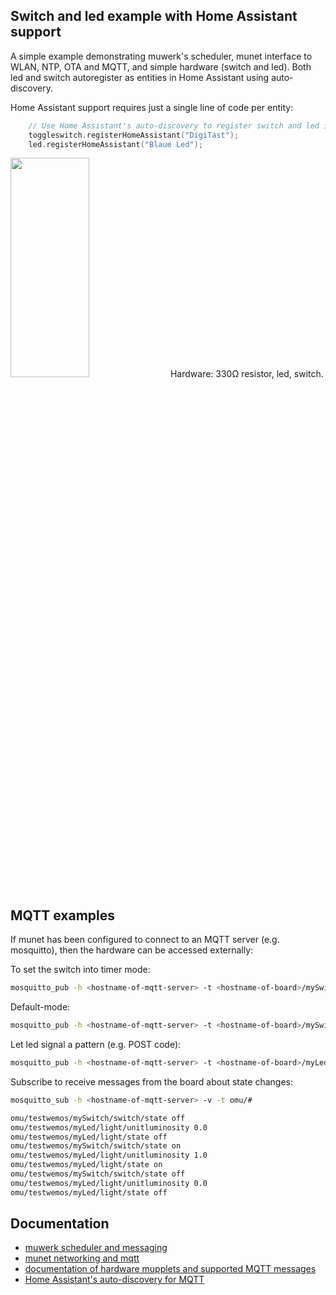 ## Switch and led example with Home Assistant support

A simple example demonstrating muwerk's scheduler, munet interface to WLAN, NTP, OTA and MQTT, and simple hardware (switch and led). Both led and switch autoregister as entities in Home Assistant using auto-discovery.

Home Assistant support requires just a single line of code per entity:

```cpp
    // Use Home Assistant's auto-discovery to register switch and led in HA
    toggleswitch.registerHomeAssistant("DigiTast");
    led.registerHomeAssistant("Blaue Led");
```

<img src="https://github.com/muwerk/mupplets/blob/master/Resources/switch.png" width="50%" height="30%">
Hardware: 330Ω resistor, led, switch.

## MQTT examples

If munet has been configured to connect to an MQTT server (e.g. mosquitto), then the hardware
can be accessed externally:

To set the switch into timer mode:
```bash
mosquitto_pub -h <hostname-of-mqtt-server> -t <hostname-of-board>/mySwitch/switch/mode/set -m "timer 1000"
```

Default-mode:
```bash
mosquitto_pub -h <hostname-of-mqtt-server> -t <hostname-of-board>/mySwitch/switch/mode/set -m "default"
```

Let led signal a pattern (e.g. POST code):
```bash
mosquitto_pub -h <hostname-of-mqtt-server> -t <hostname-of-board>/myLed/light/mode/set -m "pattern +-+-+-+++-+++-+++-+-+-+---r,100"
```

Subscribe to receive messages from the board about state changes:
```bash
mosquitto_sub -h <hostname-of-mqtt-server> -v -t omu/#

omu/testwemos/mySwitch/switch/state off
omu/testwemos/myLed/light/unitluminosity 0.0
omu/testwemos/myLed/light/state off
omu/testwemos/mySwitch/switch/state on
omu/testwemos/myLed/light/unitluminosity 1.0
omu/testwemos/myLed/light/state on
omu/testwemos/mySwitch/switch/state off
omu/testwemos/myLed/light/unitluminosity 0.0
omu/testwemos/myLed/light/state off
```

## Documentation

* [muwerk scheduler and messaging](https://github.com/muwerk/muwerk)
* [munet networking and mqtt](https://github.com/muwerk/munet)
* [documentation of hardware mupplets and supported MQTT messages](https://github.com/muwerk/mupplets)
* [Home Assistant's auto-discovery for MQTT](https://www.home-assistant.io/docs/mqtt/discovery/)
